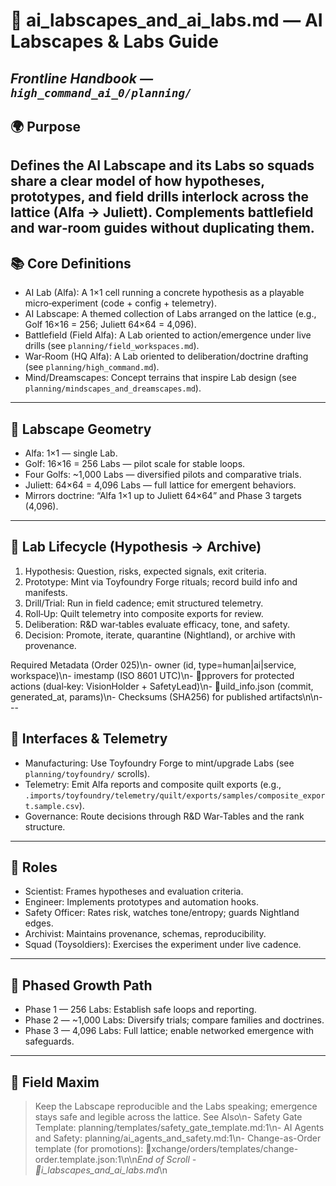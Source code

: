# 🧪 ai_labscapes_and_ai_labs.md — AI Labscapes & Labs Guide  
*Frontline Handbook — `high_command_ai_0/planning/`*
---
## 🌍 Purpose
Defines the AI Labscape and its Labs so squads share a clear model of how hypotheses, prototypes, and field drills interlock across the lattice (Alfa → Juliett). Complements battlefield and war‑room guides without duplicating them.
---
## 📚 Core Definitions
- AI Lab (Alfa): A 1×1 cell running a concrete hypothesis as a playable micro‑experiment (code + config + telemetry).
- AI Labscape: A themed collection of Labs arranged on the lattice (e.g., Golf 16×16 = 256; Juliett 64×64 = 4,096).
- Battlefield (Field Alfa): A Lab oriented to action/emergence under live drills (see `planning/field_workspaces.md`).
- War‑Room (HQ Alfa): A Lab oriented to deliberation/doctrine drafting (see `planning/high_command.md`).
- Mind/Dreamscapes: Concept terrains that inspire Lab design (see `planning/mindscapes_and_dreamscapes.md`).
---
## 🧭 Labscape Geometry
- Alfa: 1×1 — single Lab.
- Golf: 16×16 = 256 Labs — pilot scale for stable loops.
- Four Golfs: ~1,000 Labs — diversified pilots and comparative trials.
- Juliett: 64×64 = 4,096 Labs — full lattice for emergent behaviors.
- Mirrors doctrine: “Alfa 1×1 up to Juliett 64×64” and Phase 3 targets (4,096).
---
## 🔄 Lab Lifecycle (Hypothesis → Archive)
1. Hypothesis: Question, risks, expected signals, exit criteria.
2. Prototype: Mint via Toyfoundry Forge rituals; record build info and manifests.
3. Drill/Trial: Run in field cadence; emit structured telemetry.
4. Roll‑Up: Quilt telemetry into composite exports for review.
5. Deliberation: R&D war‑tables evaluate efficacy, tone, and safety.
6. Decision: Promote, iterate, quarantine (Nightland), or archive with provenance.

Required Metadata (Order 025)\n- owner (id, type=human|ai|service, workspace)\n- 	imestamp (ISO 8601 UTC)\n- pprovers for protected actions (dual‑key: VisionHolder + SafetyLead)\n- uild_info.json (commit, generated_at, params)\n- Checksums (SHA256) for published artifacts\n\n---
## 🧵 Interfaces & Telemetry
- Manufacturing: Use Toyfoundry Forge to mint/upgrade Labs (see `planning/toyfoundry/` scrolls).
- Telemetry: Emit Alfa reports and composite quilt exports (e.g., `.imports/toyfoundry/telemetry/quilt/exports/samples/composite_export.sample.csv`).
- Governance: Route decisions through R&D War‑Tables and the rank structure.
---
## 👥 Roles
- Scientist: Frames hypotheses and evaluation criteria.
- Engineer: Implements prototypes and automation hooks.
- Safety Officer: Rates risk, watches tone/entropy; guards Nightland edges.
- Archivist: Maintains provenance, schemas, reproducibility.
- Squad (Toysoldiers): Exercises the experiment under live cadence.
---
## 🚀 Phased Growth Path
- Phase 1 — 256 Labs: Establish safe loops and reporting.
- Phase 2 — ~1,000 Labs: Diversify trials; compare families and doctrines.
- Phase 3 — 4,096 Labs: Full lattice; enable networked emergence with safeguards.
---
## 🌄 Field Maxim
> Keep the Labscape reproducible and the Labs speaking; emergence stays safe and legible across the lattice.
See Also\n- Safety Gate Template: planning/templates/safety_gate_template.md:1\n- AI Agents and Safety: planning/ai_agents_and_safety.md:1\n- Change-as-Order template (for promotions): xchange/orders/templates/change-order.template.json:1\n\n*End of Scroll - i_labscapes_and_ai_labs.md*\n
